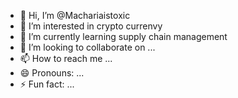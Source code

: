 - 👋 Hi, I’m @Machariaistoxic
- 👀 I’m interested in crypto currenvy
- 🌱 I’m currently learning supply chain management
- 💞️ I’m looking to collaborate on ...
- 📫 How to reach me ...
- 😄 Pronouns: ...
- ⚡ Fun fact: ...

<!---
Machariaistoxic/Machariaistoxic is a ✨ special ✨ repository because its `README.md` (this file) appears on your GitHub profile.
You can click the Preview link to take a look at your changes.
--->
